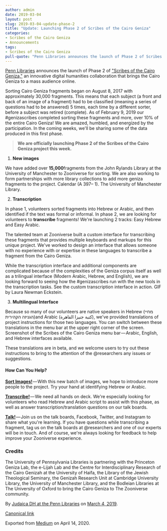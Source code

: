 ```yaml
---
author: admin
date: 2019-03-04
layout: post
slug: 2019-03-04-update-phase-2
title: "Update: Launching Phase 2 of Scribes of the Cairo Geniza"
categories:
- Scribes of the Cairo Geniza
- Announcements
tags:
- Scribes of the Cairo Geniza
pull-quote: "Penn Libraries announces the launch of Phase 2 of Scribes of the Cairo Geniza, an innovating digital humanities collaboration that brings the Cairo Geniza to a mass audience online."
---
```


[Penn Libraries](http://www.library.upenn.edu/) announces the launch of Phase 2 of ["Scribes of the Cairo Geniza,"](http://scribesofthecairogeniza.org) an innovative digital humanities collaboration that brings the Cairo Geniza to a mass audience online.

Sorting Cairo Geniza fragments began on August 8, 2017 with approximately 30,000 fragments. This means that each subject (a front and back of an image of a fragment) had to be classified (meaning a series of questions had to be answered) 5 times, each time by a different sorter, before a subject was retired (complete). As of February 9, 2019 our #genizascribes completed sorting these fragments and more, over 10% of the entire Cairo Geniza! We are amazed, humbled, and energized by the participation. In the coming weeks, we'll be sharing some of the data produced in this first phase.

> **We are officially launching Phase 2 of the Scribes of the Cairo Geniza project this week.**

1. **New images**

We have added over **15,000**fragments from the John Rylands Library at the University of Manchester to Zooniverse for sorting. We are also working to form partnerships with more library collections to add more geniza fragments to the project.
Calendar (A 397– 1). The University of Manchester Library.

2. **Transcription**

In phase 1, volunteers sorted fragments into Hebrew or Arabic, and then identified if the text was formal or informal. In phase 2, we are looking for volunteers to **transcribe** fragments! We're launching 2 tracks: Easy Hebrew and Easy Arabic.

The talented team at Zooniverse built a custom interface for transcribing these fragments that provides multiple keyboards and markups for this unique project. We've worked to design an interface that allows someone with no experience with or expertise in these languages to transcribe a fragment from the Cairo Geniza.

While the transcription interface and additional components are complicated because of the complexities of the Geniza corpus itself as well as a trilingual interface (Modern Arabic, Hebrew, and English), we are looking forward to seeing how the #genizascribes run with the new tools in the transcription tasks.
See the custom transcription interface in action. GIF by Laura Newman Eckstein.

3. **Multilingual Interface**

Because so many of our volunteers are native speakers in Hebrew (מחיי הגניזה הקהירית)and Arabic (كتبة جنيزا القاهرة), we've provided translations of project instructions for those two languages. You can switch between these translations in the menu bar at the upper right corner of the screen.
Screenshot of the Scribes of the Cairo Geniza menu bar — Arabic, English, and Hebrew interfaces available.

These translations are in beta, and we welcome users to try out these instructions to bring to the attention of the @researchers any issues or suggestions.

#### How Can You Help?

[**Sort Images!**](https://www.zooniverse.org/projects/judaicadh/scribes-of-the-cairo-geniza) — With this new batch of images, we hope to introduce more people to the project. Try your hand at identifying Hebrew or Arabic.

[**Transcribe!**](https://www.scribesofthecairogeniza.org/) — We need all hands on deck. We're especially looking for volunteers who read Hebrew and Arabic script to assist with this phase, as well as answer transcription/translation questions on our talk boards.

[**Talk!**](https://www.zooniverse.org/projects/judaicadh/scribes-of-the-cairo-geniza/talk) — Join us on the talk boards, Facebook, Twitter, and Instagram to share what you're learning. If you have questions while transcribing a fragment, tag us on the talk boards at @researchers and one of our experts will be in touch. And of course, we're always looking for feedback to help improve your Zooniverse experience.

### Credits

The University of Pennsylvania Libraries is partnering with the Princeton Geniza Lab, the e-Lijah Lab and the Centre for Interdisciplinary Research of the Cairo Genizah at the University of Haifa, the Library of the Jewish Theological Seminary, the Genizah Research Unit at Cambridge University Library, the University of Manchester Library, and the Bodleian Libraries at The University of Oxford to bring the Cairo Geniza to The Zooniverse community.

By [Judaica DH at the Penn Libraries](https://medium.com/@judaicadh) on [<time>March 4, 2019</time>](https://medium.com/p/224c2a3a8bb4).

[Canonical link](https://medium.com/@judaicadh/update-launching-phase-2-224c2a3a8bb4)

Exported from [Medium](https://medium.com) on April 14, 2020.
